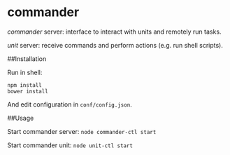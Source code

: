 commander
=========

_commander_ server: interface to interact with units and remotely run tasks.

_unit_ server: receive commands and perform actions (e.g. run shell scripts). 

##Installation

Run in shell:

    npm install
    bower install
    
And edit configuration in `conf/config.json`.

##Usage

Start commander server: `node commander-ctl start`
 
Start commander unit: `node unit-ctl start`
